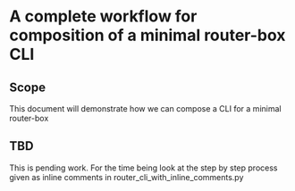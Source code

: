 # A complete workflow for composition of a minimal router-box CLI

## Scope
This document will demonstrate how we can compose a CLI for a minimal router-box

## TBD
This is pending work. For the time being look at the step by step process
given as inline comments in router_cli_with_inline_comments.py